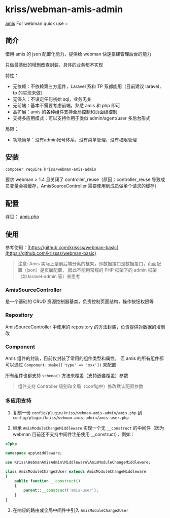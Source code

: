 # kriss/webman-amis-admin

[amis](https://github.com/baidu/amis) For webman quick use ~

## 简介

借用 amis 的 json 配置化能力，提供给 webman 快速搭建管理后台的能力

只做最基础的增删改查封装，具体的业务都不实现

特性：

- 无依赖：不依赖第三方组件，Laravel 系和 TP 系都能用（目前建议 laravel，tp 的实现未做）
- 无侵入：不设定任何初始 sql，业务无关
- 无前端：基本不需要考虑前端，熟悉 amis 和 php 即可
- 高扩展：amis 的各种组件支持全局控制和页面级控制
- 支持多应用模式：可以支持作用于类似 admin/agent/user 多后台形式

局限：

- 功能简单：没有admin帐号体系，没有菜单管理，没有权限管理

## 安装

```bash
composer require kriss/webman-amis-admin
```

要求 webman > 1.4 且关闭了 controller_reuse（原因：controller_reuse 导致成员变量会被缓存，AmisSourceController 需要使用到成员做单个请求的缓存）

## 配置

详见： [amis.php](src/config/plugin/kriss/webman-amis-admin/amis.php)

## 使用

参考使用：[https://github.com/krissss/webman-basic](https://github.com/krissss/webman-basic)

> 注意: Amis 实际上是前后端分离的框架，即数据接口是数据接口，页面配置（json）是页面配置， 因此不能用常规的 PHP 框架下的 admin 框架（如 laravel-admin 等）来思考

### AmisSourceController

是一个基础的 CRUD 资源控制器基类，负责控制页面结构，操作按钮权限等

### Repository

AmisSourceController 中使用的 repository 的方法封装，负责提供对数据的增删改

### Component

Amis 组件的封装，目前仅封装了常用的组件类型和属性， 但 amis 的所有组件都可以通过 `Component::make(['type' => 'xxx'])` 来配置

所有组件也都支持 `schema()` 方法来覆盖（支持嵌套覆盖）参数

> 组件支持 Controller 级别和全局（config中）修改默认配置参数

### 多应用支持

1. 复制一份 `config/plugin/kriss/webman-amis-admin/amis.php` 到 `config/plugin/kriss/webman-amis-admin/amis-user.php`

2. 继承 `AmisModuleChangeMiddleware` 实现一个无 `__construct` 的中间件（因为 webman 目前还不支持中间件注册使用 __construct），例如：

```php
<?php

namespace app\middleware;

use Kriss\WebmanAmisAdmin\Middleware\AmisModuleChangeMiddleware;

class AmisModuleChange2User extends AmisModuleChangeMiddleware
{
    public function __construct()
    {
        parent::__construct('amis-user');
    }
}
```

3. 在响应的路由或全局中间件中引入 `AmisModuleChange2User`
